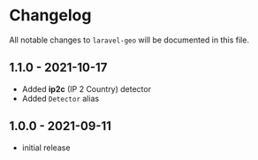 # Changelog

All notable changes to `laravel-geo` will be documented in this file.

## 1.1.0 - 2021-10-17

- Added **ip2c** (IP 2 Country) detector
- Added `Detector` alias

## 1.0.0 - 2021-09-11

- initial release
